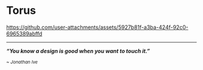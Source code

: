 # Torus

https://github.com/user-attachments/assets/5927b81f-a3ba-424f-92c0-6965389abffd

---

**_“You know a design is good when you want to touch it.”_**

<small><i>~ Jonathan Ive</i></small>

